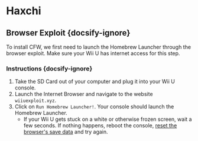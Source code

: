 # Haxchi

## Browser Exploit {docsify-ignore}

To install CFW, we first need to launch the Homebrew Launcher through the browser exploit. Make sure your Wii U has internet access for this step.

### Instructions {docsify-ignore}

1. Take the SD Card out of your computer and plug it into your Wii U console.
1. Launch the Internet Browser and navigate to the website `wiiuexploit.xyz`.
1. Click on `Run Homebrew Launcher!`. Your console should launch the Homebrew Launcher.
    - If your Wii U gets stuck on a white or otherwise frozen screen, wait a few seconds. If nothing happens, reboot the console, [reset the browser's save data](https://en-americas-support.nintendo.com/app/answers/detail/a_id/1507/~/how-to-delete-the-internet-browser-history) and try again.